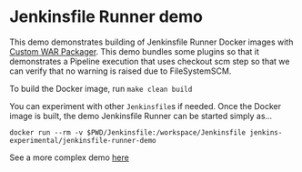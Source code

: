 Jenkinsfile Runner demo
===

This demo demonstrates building of Jenkinsfile Runner Docker images
with [Custom WAR Packager](https://github.com/jenkinsci/custom-war-packager/).
This demo bundles some plugins so that it demonstrates a Pipeline execution
that uses checkout scm step so that we can verify that no warning is raised
due to FileSystemSCM.

To build the Docker image, run `make clean build`

You can experiment with other `Jenkinsfile`s if needed.
Once the Docker image is built, the demo Jenkinsfile Runner can be started simply as...

    docker run --rm -v $PWD/Jenkinsfile:/workspace/Jenkinsfile jenkins-experimental/jenkinsfile-runner-demo

See a more complex demo [here](https://github.com/jenkinsci/custom-war-packager/blob/master/demo/jenkinsfile-runner/)
